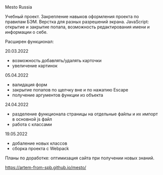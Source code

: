 Mesto Russia

Учебный проект.
Закрепление навыков оформления проекта по правилам БЭМ.
Верстка для разных разрешений экрана.
JavaScript: открытие и закрытие попапа, возможность редактирования имени и информации о себе.

Расширен функционал:

20.03.2022 
- возможность добавлять/удалять карточки
- увеличение картинок

05.04.2022
- валидация форм
- закрытие попапов по щелчку вне и по нажатию Escape
- получение аргументов функции из объекта

24.04.2022
- разделение функционала страницы на отдельные файлы и их импорт в основной js файл
- работа с классами 

19.05.2022
- добаление новых классов
- сборка проекта с Webpack

Планы по доработке: оптимизация сайта при получении новых знаний.

https://artem-from-spb.github.io/mesto/
